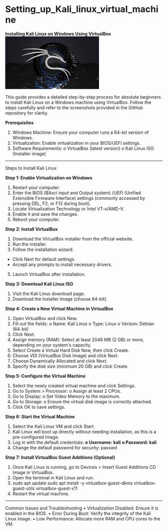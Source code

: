 # Setting_up_Kali_linux_virtual_machine
<strong>Installing Kali Linux on Windows Using VirtualBox</strong>
<img src="Images/download.jpeg">
<p>This guide provides a detailed step-by-step process for absolute beginners to install Kali Linux on a Windows machine using VirtualBox. Follow the steps carefully and refer to the screenshots provided in the GitHub repository for clarity.</p>

<strong>Prerequisites</strong>
1.	Windows Machine: Ensure your computer runs a 64-bit version of Windows.
2.	Virtualization: Enable virtualization in your BIOS/UEFI settings.
3.	Software Requirements:
o	VirtualBox (latest version)
o	Kali Linux ISO (Installer image)
_________________________________________________________________________________________________________________
Steps to Install Kali Linux

<strong>Step 1: Enable Virtualization on Windows</strong>
1.	Restart your computer.
2.	Enter the BIOS (BAsci input and Output system) /UEFI (Unified Extensible Firmware Interface) settings (commonly accessed by pressing DEL, F2, or F12 during boot).
3.	Locate Virtualization Technology or Intel VT-x/AMD-V.
4.	Enable it and save the changes.
5.	Reboot your computer.

<strong>Step 2: Install VirtualBox</strong>
1.	Download the VirtualBox installer from the official website.
2.	Run the installer.
3.	Follow the installation wizard:
<ul>
  <li>Click Next for default settings.</li>
  <li>Accept any prompts to install necessary drivers.</li>
</ul>

5.	Launch VirtualBox after installation.

<strong>Step 3: Download Kali Linux ISO</strong>
1.	Visit the Kali Linux download page.
2.	Download the Installer Image (choose 64-bit).

<strong>Step 4: Create a New Virtual Machine in VirtualBox</strong>
1.	Open VirtualBox and click New.
2.	Fill out the fields:
  o	Name: Kali Linux
  o	Type: Linux
  o	Version: Debian (64-bit)
4.	Click Next.
5.	Assign memory (RAM): Select at least 2048 MB (2 GB) or more, depending on your system's capacity.
6.	Select Create a Virtual Hard Disk Now, then click Create.
7.	Choose VDI (VirtualBox Disk Image) and click Next.
8.	Choose Dynamically Allocated and click Next.
9.	Specify the disk size (minimum 20 GB) and click Create.

<strong>Step 5: Configure the Virtual Machine</strong>
1.	Select the newly created virtual machine and click Settings.
2.	Go to System > Processor:
  o	Assign at least 2 CPUs.
3.	Go to Display:
  o	Set Video Memory to the maximum.
4.	Go to Storage:
  o	Ensure the virtual disk image is correctly attached.
5.	Click OK to save settings.

<strong>Step 6: Start the Virtual Machine</strong>
1.	Select the Kali Linux VM and click Start.
2.	Kali Linux will boot up directly without needing installation, as this is a pre-configured image.
3.	Log in with the default credentials:
  <strong>o	Username: kali</strong>
  <strong>o	Password: kali</strong>
4.	Change the default password for security:
    passwd

<strong>Step 7: Install VirtualBox Guest Additions (Optional)</strong>
1.	Once Kali Linux is running, go to Devices > Insert Guest Additions CD Image in VirtualBox.
2.	Open the terminal in Kali Linux and run:
3.	sudo apt update
sudo apt install -y virtualbox-guest-dkms virtualbox-guest-utils virtualbox-guest-x11
4.	Restart the virtual machine.
________________________________________
Common Issues and Troubleshooting
•	Virtualization Disabled: Ensure it is enabled in the BIOS.
•	Error During Boot: Verify the integrity of the Kali Linux image.
•	Low Performance: Allocate more RAM and CPU cores to the VM.

